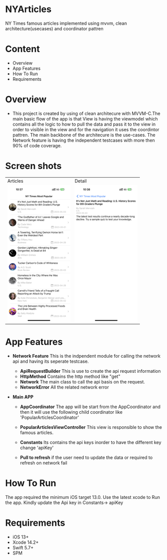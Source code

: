 
# NYArticles
NY Times famous articles implemented using mvvm, clean architecture(usecases) and coordinator pattren

# Content


 * Overview
 * App Features
 * How To Run
 * Requirements

 # Overview
 * This project is created by using of clean architecure with MVVM-C.The main basic flow of the app is that View is having the viewmodel which contains all the logic to how to pull the data and pass it to the view in order to visible in the view and for the navigation it uses the coordintor pattren. The main backbone of the architecure is the use-cases. The Network feature is having the independent testcases with more then 90% of code coverage.
    
# Screen shots
<table>
  <tr>
    <td>Articles</td>
    <td>Detail</td>
  </tr>
  <tr>
  <td><img src="Screenshots/articles.PNG" alt="articles" width="200"/></td>
    <td><img src="Screenshots/detail.PNG" alt="detail" width="200"/></td>
   </tr>
 </table>
 
  # App Features
 
  * **Network Feature**
     This is the indpendent module for calling the network api and having its seperate testcase.
    * **ApiRequestBuilder**  This is use to create the api request information
    * **HttpMethod**  Contains the http method like "get"
    * **Network** The main class to call the api basis on the request.
    * **NetworkError** All the related network error
 
 
  * **Main APP**
     
    * **AppCoordinator**  The app will be start from the AppCoordinator and then it will use the following child coordinator like 'PopularArticlesCoordinator'
    * **PopularArticlesViewController** This view is responsible to show the famous articles.
    
    * **Constants** Its contains the api keys inorder to have the different key change 'apiKey'
    
    * **Pull to refresh** if the user need to update the data or required to refresh on network fail

 # How To Run
  The app required the minimum iOS target 13.0. Use the latest xcode to Run the app. Kindly update the Api key in Constants-> apiKey
  
  # Requirements

- iOS 13+ 
- Xcode 14.2+
- Swift 5.7+
- SPM
